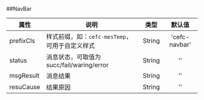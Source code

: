 ##NavBar

| 属性             |      说明          |           类型              |       默认值     |
|-----------------|-------------------|----------------------------|:----------------:|
|prefixCls|样式前缀，如：`cefc-mesTemp`，可用于自定义样式|String          |'cefc-navbar'|
|status|消息状态，可取值为succ/fail/waring/error| String |   ''      |
|msgResult|     消息结果 |  String      |   ''  |
|resuCause|     结果原因    |   String  |   ''  |

